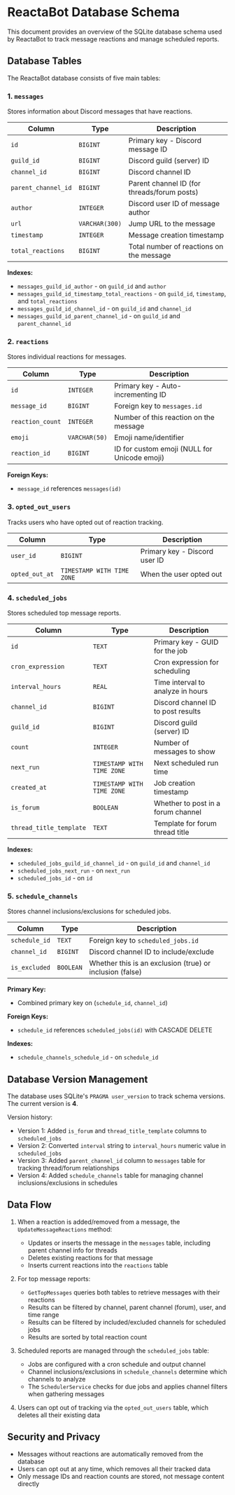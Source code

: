 # ReactaBot Database Schema

This document provides an overview of the SQLite database schema used by ReactaBot to track message reactions and manage scheduled reports.

## Database Tables

The ReactaBot database consists of five main tables:

### 1. `messages`

Stores information about Discord messages that have reactions.

| Column | Type | Description |
|--------|------|-------------|
| `id` | `BIGINT` | Primary key - Discord message ID |
| `guild_id` | `BIGINT` | Discord guild (server) ID |
| `channel_id` | `BIGINT` | Discord channel ID |
| `parent_channel_id` | `BIGINT` | Parent channel ID (for threads/forum posts) |
| `author` | `INTEGER` | Discord user ID of message author |
| `url` | `VARCHAR(300)` | Jump URL to the message |
| `timestamp` | `INTEGER` | Message creation timestamp |
| `total_reactions` | `BIGINT` | Total number of reactions on the message |

**Indexes:**
- `messages_guild_id_author` - on `guild_id` and `author`
- `messages_guild_id_timestamp_total_reactions` - on `guild_id`, `timestamp`, and `total_reactions`
- `messages_guild_id_channel_id` - on `guild_id` and `channel_id`
- `messages_guild_id_parent_channel_id` - on `guild_id` and `parent_channel_id`

### 2. `reactions`

Stores individual reactions for messages.

| Column | Type | Description |
|--------|------|-------------|
| `id` | `INTEGER` | Primary key - Auto-incrementing ID |
| `message_id` | `BIGINT` | Foreign key to `messages.id` |
| `reaction_count` | `INTEGER` | Number of this reaction on the message |
| `emoji` | `VARCHAR(50)` | Emoji name/identifier |
| `reaction_id` | `BIGINT` | ID for custom emoji (NULL for Unicode emoji) |

**Foreign Keys:**
- `message_id` references `messages(id)`

### 3. `opted_out_users`

Tracks users who have opted out of reaction tracking.

| Column | Type | Description |
|--------|------|-------------|
| `user_id` | `BIGINT` | Primary key - Discord user ID |
| `opted_out_at` | `TIMESTAMP WITH TIME ZONE` | When the user opted out |

### 4. `scheduled_jobs`

Stores scheduled top message reports.

| Column | Type | Description |
|--------|------|-------------|
| `id` | `TEXT` | Primary key - GUID for the job |
| `cron_expression` | `TEXT` | Cron expression for scheduling |
| `interval_hours` | `REAL` | Time interval to analyze in hours |
| `channel_id` | `BIGINT` | Discord channel ID to post results |
| `guild_id` | `BIGINT` | Discord guild (server) ID |
| `count` | `INTEGER` | Number of messages to show |
| `next_run` | `TIMESTAMP WITH TIME ZONE` | Next scheduled run time |
| `created_at` | `TIMESTAMP WITH TIME ZONE` | Job creation timestamp |
| `is_forum` | `BOOLEAN` | Whether to post in a forum channel |
| `thread_title_template` | `TEXT` | Template for forum thread title |

**Indexes:**
- `scheduled_jobs_guild_id_channel_id` - on `guild_id` and `channel_id`
- `scheduled_jobs_next_run` - on `next_run`
- `scheduled_jobs_id` - on `id`

### 5. `schedule_channels`

Stores channel inclusions/exclusions for scheduled jobs.

| Column | Type | Description |
|--------|------|-------------|
| `schedule_id` | `TEXT` | Foreign key to `scheduled_jobs.id` |
| `channel_id` | `BIGINT` | Discord channel ID to include/exclude |
| `is_excluded` | `BOOLEAN` | Whether this is an exclusion (true) or inclusion (false) |

**Primary Key:**
- Combined primary key on (`schedule_id`, `channel_id`)

**Foreign Keys:**
- `schedule_id` references `scheduled_jobs(id)` with CASCADE DELETE

**Indexes:**
- `schedule_channels_schedule_id` - on `schedule_id`

## Database Version Management

The database uses SQLite's `PRAGMA user_version` to track schema versions. The current version is **4**.

Version history:
- Version 1: Added `is_forum` and `thread_title_template` columns to `scheduled_jobs`
- Version 2: Converted `interval` string to `interval_hours` numeric value in `scheduled_jobs`
- Version 3: Added `parent_channel_id` column to `messages` table for tracking thread/forum relationships
- Version 4: Added `schedule_channels` table for managing channel inclusions/exclusions in schedules

## Data Flow

1. When a reaction is added/removed from a message, the `UpdateMessageReactions` method:
   - Updates or inserts the message in the `messages` table, including parent channel info for threads
   - Deletes existing reactions for that message
   - Inserts current reactions into the `reactions` table

2. For top message reports:
   - `GetTopMessages` queries both tables to retrieve messages with their reactions
   - Results can be filtered by channel, parent channel (forum), user, and time range
   - Results can be filtered by included/excluded channels for scheduled jobs
   - Results are sorted by total reaction count

3. Scheduled reports are managed through the `scheduled_jobs` table:
   - Jobs are configured with a cron schedule and output channel
   - Channel inclusions/exclusions in `schedule_channels` determine which channels to analyze
   - The `SchedulerService` checks for due jobs and applies channel filters when gathering messages

4. Users can opt out of tracking via the `opted_out_users` table, which deletes all their existing data

## Security and Privacy

- Messages without reactions are automatically removed from the database
- Users can opt out at any time, which removes all their tracked data
- Only message IDs and reaction counts are stored, not message content directly
